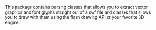 This package contains parsing classes that allows you to extract vector graphics and font glyphs straight out of a swf file and classes that allows you to draw with them using the flash drawing API or your favorite 3D engine.